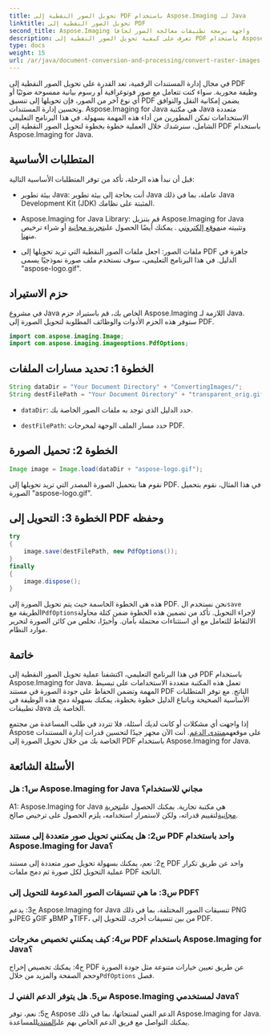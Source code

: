 ```yaml
---
title: تحويل الصور النقطية إلى PDF باستخدام Aspose.Imaging لـ Java
linktitle: تحويل الصور النقطية إلى PDF
second_title: Aspose.Imaging واجهة برمجة تطبيقات معالجة الصور لجافا
description: تعرف على كيفية تحويل الصور النقطية إلى PDF باستخدام Aspose.Imaging for Java. خطوات بسيطة للحصول على نتائج عالية الجودة.
type: docs
weight: 15
url: /ar/java/document-conversion-and-processing/convert-raster-images-to-pdf/
---
```

في مجال إدارة المستندات الرقمية، تعد القدرة على تحويل الصور النقطية إلى PDF وظيفة محورية. سواء كنت تتعامل مع صور فوتوغرافية أو رسوم بيانية ممسوحة ضوئيًا أو أي نوع آخر من الصور، فإن تحويلها إلى تنسيق PDF يضمن إمكانية النقل والتوافق وتحسين إدارة المستندات. Aspose.Imaging for Java هي مكتبة Java متعددة الاستخدامات تمكن المطورين من أداء هذه المهمة بسهولة. في هذا البرنامج التعليمي الشامل، سنرشدك خلال العملية خطوة بخطوة لتحويل الصور النقطية إلى PDF باستخدام Aspose.Imaging for Java.

## المتطلبات الأساسية

قبل أن نبدأ هذه الرحلة، تأكد من توفر المتطلبات الأساسية التالية:

- بيئة تطوير Java: أنت بحاجة إلى بيئة تطوير Java عاملة، بما في ذلك Java Development Kit (JDK) المثبتة على نظامك.

-  Aspose.Imaging for Java Library: قم بتنزيل Aspose.Imaging for Java وتثبيته من[موقع إلكتروني](https://releases.aspose.com/imaging/java/) . يمكنك أيضًا الحصول على[تجربة مجانية](https://releases.aspose.com/) أو شراء ترخيص من[هنا](https://purchase.aspose.com/buy).

- ملفات الصور: اجعل ملفات الصور النقطية التي تريد تحويلها إلى PDF جاهزة في الدليل. في هذا البرنامج التعليمي، سوف نستخدم ملف صورة نموذجيًا يسمى "aspose-logo.gif".

## حزم الاستيراد

في مشروع Java الخاص بك، قم باستيراد حزم Aspose.Imaging اللازمة لـ Java. ستوفر هذه الحزم الأدوات والوظائف المطلوبة لتحويل الصورة إلى PDF.

```java
import com.aspose.imaging.Image;
import com.aspose.imaging.imageoptions.PdfOptions;
```

## الخطوة 1: تحديد مسارات الملفات

```java
String dataDir = "Your Document Directory" + "ConvertingImages/";
String destFilePath = "Your Document Directory" + "transparent_orig.gif.pdf";
```

- `dataDir`: حدد الدليل الذي توجد به ملفات الصور الخاصة بك.

- `destFilePath`: حدد مسار الملف الوجهة لمخرجات PDF.

## الخطوة 2: تحميل الصورة

```java
Image image = Image.load(dataDir + "aspose-logo.gif");
```

نقوم هنا بتحميل الصورة المصدر التي تريد تحويلها إلى PDF. في هذا المثال، نقوم بتحميل الصورة "aspose-logo.gif".

## الخطوة 3: التحويل إلى PDF وحفظه

```java
try
{
    image.save(destFilePath, new PdfOptions());
}
finally
{
    image.dispose();
}
```

 هذه هي الخطوة الحاسمة حيث يتم تحويل الصورة إلى PDF. نحن نستخدم ال`save` الطريقة مع`PdfOptions`لإجراء التحويل. تأكد من تضمين هذه الخطوة ضمن كتلة محاولة الالتقاط للتعامل مع أي استثناءات محتملة بأمان. وأخيرًا، تخلص من كائن الصورة لتحرير موارد النظام.

## خاتمة

في هذا البرنامج التعليمي، اكتشفنا عملية تحويل الصور النقطية إلى PDF باستخدام Aspose.Imaging for Java. تعمل هذه المكتبة متعددة الاستخدامات على تبسيط المهمة وتضمن الحفاظ على جودة الصورة في مستند PDF الناتج. مع توفر المتطلبات الأساسية الصحيحة وباتباع الدليل خطوة بخطوة، يمكنك بسهولة دمج هذه الوظيفة في تطبيقات Java الخاصة بك.

 إذا واجهت أي مشكلات أو كانت لديك أسئلة، فلا تتردد في طلب المساعدة من مجتمع Aspose على موقعهم[منتدى الدعم](https://forum.aspose.com/). أنت الآن مجهز جيدًا لتحسين قدرات إدارة المستندات الخاصة بك من خلال تحويل الصورة إلى PDF باستخدام Aspose.Imaging for Java.

## الأسئلة الشائعة

### س1: هل Aspose.Imaging for Java مجاني للاستخدام؟

 A1: Aspose.Imaging for Java هي مكتبة تجارية. يمكنك الحصول على[تجربة مجانية](https://releases.aspose.com/)لتقييم قدراته، ولكن لاستمرار استخدامه، يلزم الحصول على ترخيص صالح.

### س2: هل يمكنني تحويل صور متعددة إلى مستند PDF واحد باستخدام Aspose.Imaging for Java؟

ج2: نعم، يمكنك بسهولة تحويل صور متعددة إلى مستند PDF واحد عن طريق تكرار عملية التحويل لكل صورة ثم دمج ملفات PDF الناتجة.

### س3: ما هي تنسيقات الصور المدعومة للتحويل إلى PDF؟

ج3: يدعم Aspose.Imaging for Java تنسيقات الصور المختلفة، بما في ذلك PNG وJPEG وGIF وBMP وTIFF، من بين تنسيقات أخرى، للتحويل إلى PDF.

### س4: كيف يمكنني تخصيص مخرجات PDF باستخدام Aspose.Imaging for Java؟

 ج4: يمكنك تخصيص إخراج PDF عن طريق تعيين خيارات متنوعة مثل جودة الصورة وحجم الصفحة والمزيد من خلال`PdfOptions` فصل.

### س5. هل يتوفر الدعم الفني لـ Aspose.Imaging لمستخدمي Java؟

 ج5: نعم، توفر Aspose الدعم الفني لمنتجاتها، بما في ذلك Aspose.Imaging for Java. يمكنك التواصل مع فريق الدعم الخاص بهم على[المنتدى](https://forum.aspose.com/)للمساعدة.